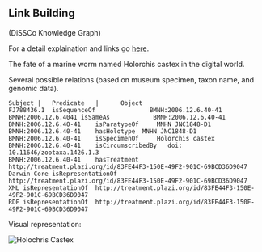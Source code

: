 ## Link Building 
(DiSSCo Knowledge Graph) 

For a detail explaination and links go [here](https://alexhardisty.wordpress.com/2019/07/25/building-the-dissco-knowledge-graph). 

The fate of a marine worm named Holorchis castex in the digital world. 

Several possible relations (based on museum specimen, taxon name, and genomic data). 


```
Subject	|   Predicate 	|      Object
FJ788436.1	isSequenceOf	           BMNH:2006.12.6.40-41
BMNH:2006.12.6.4041	isSameAs	        BMNH:2006.12.6.40-41
BMNH:2006.12.6.40-41	isParatypeOf	 MNHN JNC1848-D1
BMNH:2006.12.6.40-41	hasHolotype	 MNHN JNC1848-D1
BMNH:2006.12.6.40-41	isSpecimenOf	 Holorchis castex
BMNH:2006.12.6.40-41 	isCircumscribedBy	doi: 10.11646/zootaxa.1426.1.3
BMNH:2006.12.6.40-41	hasTreatment	http://treatment.plazi.org/id/83FE44F3-150E-49F2-901C-69BCD36D9047
Darwin Core	isRepresentationOf	http://treatment.plazi.org/id/83FE44F3-150E-49F2-901C-69BCD36D9047
XML	isRepresentationOf	http://treatment.plazi.org/id/83FE44F3-150E-49F2-901C-69BCD36D9047
RDF	isRepresentationOf	http://treatment.plazi.org/id/83FE44F3-150E-49F2-901C-69BCD36D9047
```

Visual representation: 

![Holochris Castex](holo)